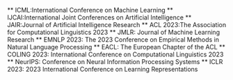 ** ICML:International Conference on Machine Learning
** IJCAI:International Joint Conferences on Artificial Intelligence
** JAIR:Journal of Artificial Intelligence Research
** ACL 2023:The Association for Computational Linguistics 2023
** JMLR: Journal of Machine Learning Research
** EMNLP 2023: The 2023 Conference on Empirical Methods in Natural Language Processing 
** EACL: The European Chapter of the ACL 
** COLING 2023: International Conference on Computational Linguistics 2023
** NeurIPS: Conference on Neural Information Processing Systems
** ICLR 2023: 2023 International Conference on Learning Representations
